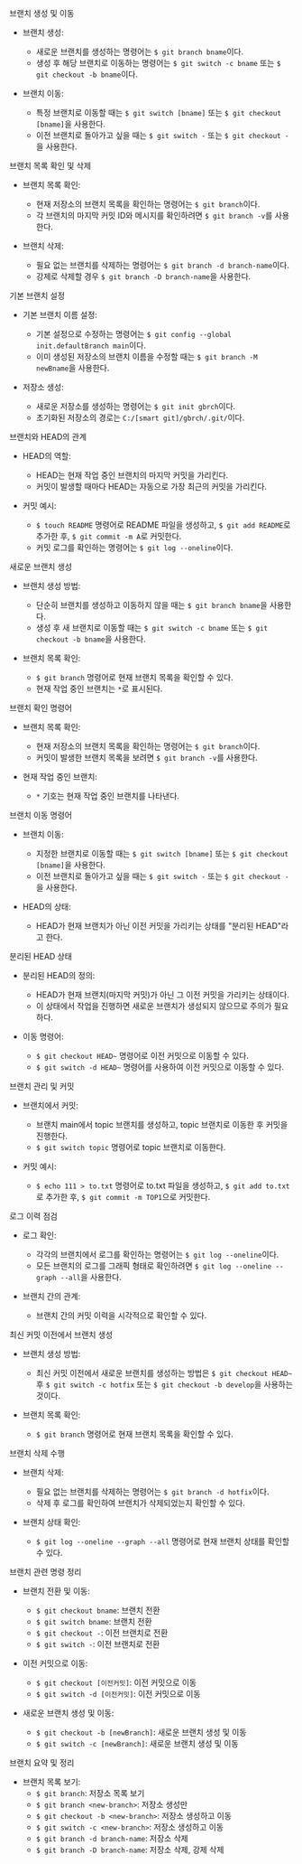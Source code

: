 브랜치 생성 및 이동
- 브랜치 생성:
  - 새로운 브랜치를 생성하는 명령어는 `$ git branch bname`이다.
  - 생성 후 해당 브랜치로 이동하는 명령어는 `$ git switch -c bname` 또는 `$ git checkout -b bname`이다.

- 브랜치 이동:
  - 특정 브랜치로 이동할 때는 `$ git switch [bname]` 또는 `$ git checkout [bname]`을 사용한다.
  - 이전 브랜치로 돌아가고 싶을 때는 `$ git switch -` 또는 `$ git checkout -`을 사용한다.

브랜치 목록 확인 및 삭제
- 브랜치 목록 확인:
  - 현재 저장소의 브랜치 목록을 확인하는 명령어는 `$ git branch`이다.
  - 각 브랜치의 마지막 커밋 ID와 메시지를 확인하려면 `$ git branch -v`를 사용한다.

- 브랜치 삭제:
  - 필요 없는 브랜치를 삭제하는 명령어는 `$ git branch -d branch-name`이다.
  - 강제로 삭제할 경우 `$ git branch -D branch-name`을 사용한다.

기본 브랜치 설정
- 기본 브랜치 이름 설정:
  - 기본 설정으로 수정하는 명령어는 `$ git config --global init.defaultBranch main`이다.
  - 이미 생성된 저장소의 브랜치 이름을 수정할 때는 `$ git branch -M newBname`을 사용한다.

- 저장소 생성:
  - 새로운 저장소를 생성하는 명령어는 `$ git init gbrch`이다.
  - 초기화된 저장소의 경로는 `C:/[smart git]/gbrch/.git/`이다.

브랜치와 HEAD의 관계
- HEAD의 역할:
  - HEAD는 현재 작업 중인 브랜치의 마지막 커밋을 가리킨다.
  - 커밋이 발생할 때마다 HEAD는 자동으로 가장 최근의 커밋을 가리킨다.

- 커밋 예시:
  - `$ touch README` 명령어로 README 파일을 생성하고, `$ git add README`로 추가한 후, `$ git commit -m A`로 커밋한다.
  - 커밋 로그를 확인하는 명령어는 `$ git log --oneline`이다.

새로운 브랜치 생성
- 브랜치 생성 방법:
  - 단순히 브랜치를 생성하고 이동하지 않을 때는 `$ git branch bname`을 사용한다.
  - 생성 후 새 브랜치로 이동할 때는 `$ git switch -c bname` 또는 `$ git checkout -b bname`을 사용한다.

- 브랜치 목록 확인:
  - `$ git branch` 명령어로 현재 브랜치 목록을 확인할 수 있다.
  - 현재 작업 중인 브랜치는 `*`로 표시된다.

브랜치 확인 명령어
- 브랜치 목록 확인:
  - 현재 저장소의 브랜치 목록을 확인하는 명령어는 `$ git branch`이다.
  - 커밋이 발생한 브랜치 목록을 보려면 `$ git branch -v`를 사용한다.

- 현재 작업 중인 브랜치:
  - `*` 기호는 현재 작업 중인 브랜치를 나타낸다.

브랜치 이동 명령어
- 브랜치 이동:
  - 지정한 브랜치로 이동할 때는 `$ git switch [bname]` 또는 `$ git checkout [bname]`을 사용한다.
  - 이전 브랜치로 돌아가고 싶을 때는 `$ git switch -` 또는 `$ git checkout -`을 사용한다.

- HEAD의 상태:
  - HEAD가 현재 브랜치가 아닌 이전 커밋을 가리키는 상태를 "분리된 HEAD"라고 한다.

분리된 HEAD 상태
- 분리된 HEAD의 정의:
  - HEAD가 현재 브랜치(마지막 커밋)가 아닌 그 이전 커밋을 가리키는 상태이다.
  - 이 상태에서 작업을 진행하면 새로운 브랜치가 생성되지 않으므로 주의가 필요하다.

- 이동 명령어:
  - `$ git checkout HEAD~` 명령어로 이전 커밋으로 이동할 수 있다.
  - `$ git switch -d HEAD~` 명령어를 사용하여 이전 커밋으로 이동할 수 있다.

브랜치 관리 및 커밋
- 브랜치에서 커밋:
  - 브랜치 main에서 topic 브랜치를 생성하고, topic 브랜치로 이동한 후 커밋을 진행한다.
  - `$ git switch topic` 명령어로 topic 브랜치로 이동한다.

- 커밋 예시:
  - `$ echo 111 > to.txt` 명령어로 to.txt 파일을 생성하고, `$ git add to.txt`로 추가한 후, `$ git commit -m TOP1`으로 커밋한다.

로그 이력 점검
- 로그 확인:
  - 각각의 브랜치에서 로그를 확인하는 명령어는 `$ git log --oneline`이다.
  - 모든 브랜치의 로그를 그래픽 형태로 확인하려면 `$ git log --oneline --graph --all`을 사용한다.

- 브랜치 간의 관계:
  - 브랜치 간의 커밋 이력을 시각적으로 확인할 수 있다.

최신 커밋 이전에서 브랜치 생성
- 브랜치 생성 방법:
  - 최신 커밋 이전에서 새로운 브랜치를 생성하는 방법은 `$ git checkout HEAD~` 후 `$ git switch -c hotfix` 또는 `$ git checkout -b develop`을 사용하는 것이다.

- 브랜치 목록 확인:
  - `$ git branch` 명령어로 현재 브랜치 목록을 확인할 수 있다.

브랜치 삭제 수행
- 브랜치 삭제:
  - 필요 없는 브랜치를 삭제하는 명령어는 `$ git branch -d hotfix`이다.
  - 삭제 후 로그를 확인하여 브랜치가 삭제되었는지 확인할 수 있다.

- 브랜치 상태 확인:
  - `$ git log --oneline --graph --all` 명령어로 현재 브랜치 상태를 확인할 수 있다.

브랜치 관련 명령 정리
- 브랜치 전환 및 이동:
  - `$ git checkout bname`: 브랜치 전환
  - `$ git switch bname`: 브랜치 전환
  - `$ git checkout -`: 이전 브랜치로 전환
  - `$ git switch -`: 이전 브랜치로 전환

- 이전 커밋으로 이동:
  - `$ git checkout [이전커밋]`: 이전 커밋으로 이동
  - `$ git switch -d [이전커밋]`: 이전 커밋으로 이동

- 새로운 브랜치 생성 및 이동:
  - `$ git checkout -b [newBranch]`: 새로운 브랜치 생성 및 이동
  - `$ git switch -c [newBranch]`: 새로운 브랜치 생성 및 이동

브랜치 요약 및 정리
- 브랜치 목록 보기:
  - `$ git branch`: 저장소 목록 보기
  - `$ git branch <new-branch>`: 저장소 생성만
  - `$ git checkout -b <new-branch>`: 저장소 생성하고 이동
  - `$ git switch -c <new-branch>`: 저장소 생성하고 이동
  - `$ git branch -d branch-name`: 저장소 삭제
  - `$ git branch -D branch-name`: 저장소 삭제, 강제 삭제

